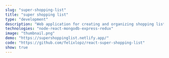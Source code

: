 ```yaml
---
slug: "super-shopping-list"
title: "super shopping list"
type: "development"
description: "Web application for creating and organizing shopping lists without hassle!, practice project that I constructed from scratch starting from designing in Figma and leveraging the power of the MERN stack for the development."
technologies: "node-react-mongodb-express-redux"
image: "thumbnail.png"
demo: "https://supershoppinglist.netlify.app/"
code: "https://github.com/felixlopz/react-super-shopping-list"
show: true
---
```


